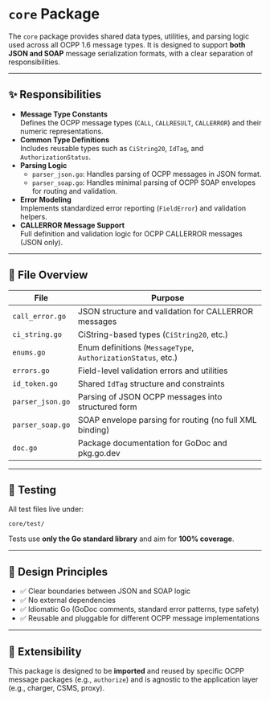 # `core` Package

The `core` package provides shared data types, utilities, and parsing logic used
across all OCPP 1.6 message types. It is designed to support **both JSON and SOAP**
message serialization formats, with a clear separation of responsibilities.

---

## ✨ Responsibilities

- **Message Type Constants**  
  Defines the OCPP message types (`CALL`, `CALLRESULT`, `CALLERROR`) and their
  numeric representations.
- **Common Type Definitions**  
  Includes reusable types such as `CiString20`, `IdTag`, and `AuthorizationStatus`.
- **Parsing Logic**  
  - `parser_json.go`: Handles parsing of OCPP messages in JSON format.
  - `parser_soap.go`: Handles minimal parsing of OCPP SOAP envelopes for routing and validation.
- **Error Modeling**  
  Implements standardized error reporting (`FieldError`) and validation helpers.
- **CALLERROR Message Support**  
  Full definition and validation logic for OCPP CALLERROR messages (JSON only).

---

## 📂 File Overview

| File             | Purpose                                                       |
|------------------|---------------------------------------------------------------|
| `call_error.go`  | JSON structure and validation for CALLERROR messages          |
| `ci_string.go`   | CiString-based types (`CiString20`, etc.)                     |
| `enums.go`       | Enum definitions (`MessageType`, `AuthorizationStatus`, etc.) |
| `errors.go`      | Field-level validation errors and utilities                   |
| `id_token.go`    | Shared `IdTag` structure and constraints                      |
| `parser_json.go` | Parsing of JSON OCPP messages into structured form            |
| `parser_soap.go` | SOAP envelope parsing for routing (no full XML binding)       |
| `doc.go`         | Package documentation for GoDoc and pkg.go.dev                |

---

## 🧪 Testing

All test files live under:

```text
core/test/
```

Tests use **only the Go standard library** and aim for **100% coverage**.

---

## 🧼 Design Principles

- ✅ Clear boundaries between JSON and SOAP logic
- ✅ No external dependencies
- ✅ Idiomatic Go (GoDoc comments, standard error patterns, type safety)
- ✅ Reusable and pluggable for different OCPP message implementations

---

## 🔄 Extensibility

This package is designed to be **imported** and reused by specific OCPP message packages (e.g., `authorize`) and is agnostic to the application layer (e.g., charger, CSMS, proxy).

